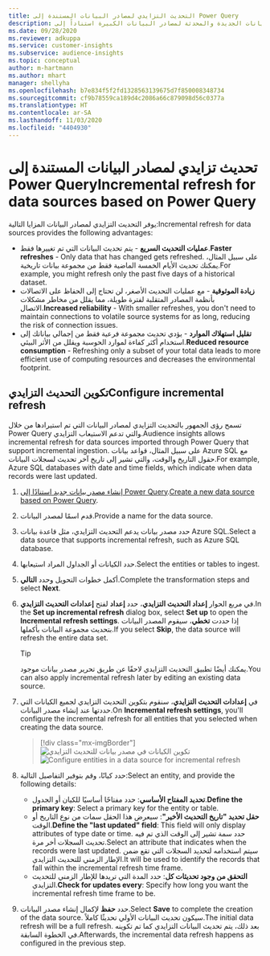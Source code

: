 ```yaml
---
title: التحديث التزايدي لمصادر البيانات المستندة إلى Power Query
description: قم بتحديث البيانات الجديدة والمحدثة لمصادر البيانات الكبيرة استناداً إلى Power Query.
ms.date: 09/28/2020
ms.reviewer: adkuppa
ms.service: customer-insights
ms.subservice: audience-insights
ms.topic: conceptual
author: m-hartmann
ms.author: mhart
manager: shellyha
ms.openlocfilehash: b7e834f5f2fd1328563139675d7f850008348734
ms.sourcegitcommit: cf9b78559ca189d4c2086a66c879098d56c0377a
ms.translationtype: HT
ms.contentlocale: ar-SA
ms.lasthandoff: 11/03/2020
ms.locfileid: "4404930"
---
```

# <a name="incremental-refresh-for-data-sources-based-on-power-query"></a><span data-ttu-id="16030-103">تحديث تزايدي لمصادر البيانات المستندة إلى Power Query</span><span class="sxs-lookup"><span data-stu-id="16030-103">Incremental refresh for data sources based on Power Query</span></span>

<span data-ttu-id="16030-104">يوفر التحديث التزايدي لمصادر البيانات المزايا التالية:</span><span class="sxs-lookup"><span data-stu-id="16030-104">Incremental refresh for data sources provides the following advantages:</span></span>

- <span data-ttu-id="16030-105">**عمليات التحديث السريع** - يتم تحديث البيانات التي تم تغييرها فقط.</span><span class="sxs-lookup"><span data-stu-id="16030-105">**Faster refreshes** - Only data that has changed gets refreshed.</span></span> <span data-ttu-id="16030-106">على سبيل المثال، يمكنك تحديث الأيام الخمسة الماضية فقط من مجموعة بيانات تاريخية.</span><span class="sxs-lookup"><span data-stu-id="16030-106">For example, you might refresh only the past five days of a historical dataset.</span></span>
- <span data-ttu-id="16030-107">**زيادة الموثوقية** - مع عمليات التحديث الأصغر، لن تحتاج إلى الحفاظ على الاتصالات بأنظمة المصادر المتقلبة لفترة طويلة، مما يقلل من مخاطر مشكلات الاتصال.</span><span class="sxs-lookup"><span data-stu-id="16030-107">**Increased reliability** - With smaller refreshes, you don't need to maintain connections to volatile source systems for as long, reducing the risk of connection issues.</span></span>
- <span data-ttu-id="16030-108">**تقليل استهلاك الموارد** - يؤدي تحديث مجموعة فرعية فقط من إجمالي بياناتك إلى استخدام أكثر كفاءة لموارد الحوسبة ويقلل من الأثر البيئي.</span><span class="sxs-lookup"><span data-stu-id="16030-108">**Reduced resource consumption** - Refreshing only a subset of your total data leads to more efficient use of computing resources and decreases the environmental footprint.</span></span>

## <a name="configure-incremental-refresh"></a><span data-ttu-id="16030-109">تكوين التحديث التزايدي</span><span class="sxs-lookup"><span data-stu-id="16030-109">Configure incremental refresh</span></span>

<span data-ttu-id="16030-110">تسمح رؤى الجمهور بالتحديث التزايدي لمصادر البيانات التي تم استيرادها من خلال Power Query والتي تدعم الاستيعاب التزايدي.</span><span class="sxs-lookup"><span data-stu-id="16030-110">Audience insights allows incremental refresh for data sources imported through Power Query that support incremental ingestion.</span></span> <span data-ttu-id="16030-111">على سبيل المثال، قواعد بيانات Azure SQL مع حقول التاريخ والوقت، والتي تشير إلى تاريخ آخر تحديث لسجلات البيانات.</span><span class="sxs-lookup"><span data-stu-id="16030-111">For example, Azure SQL databases with date and time fields, which indicate when data records were last updated.</span></span>

1. <span data-ttu-id="16030-112">[إنشاء مصدر بيانات جديد استنادًا إلى Power Query](connect-power-query.md).</span><span class="sxs-lookup"><span data-stu-id="16030-112">[Create a new data source based on Power Query](connect-power-query.md).</span></span>

1. <span data-ttu-id="16030-113">قدم اسمًا لمصدر البيانات.</span><span class="sxs-lookup"><span data-stu-id="16030-113">Provide a name for the data source.</span></span>

1. <span data-ttu-id="16030-114">حدد مصدر بيانات يدعم التحديث التزايدي، مثل قاعدة بيانات Azure SQL.</span><span class="sxs-lookup"><span data-stu-id="16030-114">Select a data source that supports incremental refresh, such as Azure SQL database.</span></span>

1. <span data-ttu-id="16030-115">حدد الكيانات أو الجداول المراد استيعابها.</span><span class="sxs-lookup"><span data-stu-id="16030-115">Select the entities or tables to ingest.</span></span>

1. <span data-ttu-id="16030-116">أكمل خطوات التحويل وحدد **التالي**.</span><span class="sxs-lookup"><span data-stu-id="16030-116">Complete the transformation steps and select **Next**.</span></span>

1. <span data-ttu-id="16030-117">في مربع الحوار **إعداد التحديث التزايدي**، حدد **إعداد** لفتح **إعدادات التحديث التزايدي**.</span><span class="sxs-lookup"><span data-stu-id="16030-117">In the **Set up incremental refresh** dialog box, select **Set up** to open the **Incremental refresh settings**.</span></span> <span data-ttu-id="16030-118">إذا حددت **تخطي**، سيقوم المصدر البيانات بتحديث مجموعة البيانات بأكملها.</span><span class="sxs-lookup"><span data-stu-id="16030-118">If you select **Skip**, the data source will refresh the entire data set.</span></span>
   > [!TIP]
   > <span data-ttu-id="16030-119">يمكنك أيضًا تطبيق التحديث التزايدي لاحقًا عن طريق تحرير مصدر بيانات موجود.</span><span class="sxs-lookup"><span data-stu-id="16030-119">You can also apply incremental refresh later by editing an existing data source.</span></span>

1. <span data-ttu-id="16030-120">في **إعدادات التحديث التزايدي**، سنقوم بتكوين التحديث التزايدي لجميع الكيانات التي حددتها عند إنشاء مصدر البيانات.</span><span class="sxs-lookup"><span data-stu-id="16030-120">On **Incremental refresh settings**, you'll configure the incremental refresh for all entities that you selected when creating the data source.</span></span>

   > [!div class="mx-imgBorder"]
   > <span data-ttu-id="16030-121">![تكوين الكيانات في مصدر بيانات للتحديث التزايدي](media/incremental-refresh-settings.png "تكوين الكيانات في مصدر بيانات للتحديث التزايدي")</span><span class="sxs-lookup"><span data-stu-id="16030-121">![Configure entities in a data source for incremental refresh](media/incremental-refresh-settings.png "Configure entities in a data source for incremental refresh")</span></span>

1. <span data-ttu-id="16030-122">حدد كيانًا، وقم بتوفير التفاصيل التالية:</span><span class="sxs-lookup"><span data-stu-id="16030-122">Select an entity, and provide the following details:</span></span>

   - <span data-ttu-id="16030-123">**تحديد المفتاح الأساسي**: حدد مفتاحًا أساسيًا للكيان أو الجدول.</span><span class="sxs-lookup"><span data-stu-id="16030-123">**Define the primary key**: Select a primary key for the entity or table.</span></span>
   - <span data-ttu-id="16030-124">**حقل تحديد "تاريخ التحديث الأخير"**: سيعرض هذا الحقل سمات من نوع التاريخ أو الوقت.</span><span class="sxs-lookup"><span data-stu-id="16030-124">**Define the "last updated" field**: This field will only display attributes of type date or time.</span></span> <span data-ttu-id="16030-125">حدد سمة تشير إلى الوقت الذي تم فيه تحديث السجلات أخر مرة.</span><span class="sxs-lookup"><span data-stu-id="16030-125">Select an attribute that indicates when the records were last updated.</span></span> <span data-ttu-id="16030-126">سيتم استخدامه لتحديد السجلات التي تقع ضمن الإطار الزمني للتحديث التزايدي.</span><span class="sxs-lookup"><span data-stu-id="16030-126">It will be used to identify the records that fall within the incremental refresh time frame.</span></span>
   - <span data-ttu-id="16030-127">**التحقق من وجود تحديثات كل‬**: حدد المدة التي تريدها للإطار الزمني للتحديث التزايدي.</span><span class="sxs-lookup"><span data-stu-id="16030-127">**Check for updates every**: Specify how long you want the incremental refresh time frame to be.</span></span>

1. <span data-ttu-id="16030-128">حدد **حفظ** لإكمال إنشاء مصدر البيانات.</span><span class="sxs-lookup"><span data-stu-id="16030-128">Select **Save** to complete the creation of the data source.</span></span> <span data-ttu-id="16030-129">سيكون تحديث البيانات الأولي تحديثًا كاملاً.</span><span class="sxs-lookup"><span data-stu-id="16030-129">The initial data refresh will be a full refresh.</span></span> <span data-ttu-id="16030-130">بعد ذلك، يتم تحديث البيانات التزايدي كما تم تكوينه في الخطوة السابقة.</span><span class="sxs-lookup"><span data-stu-id="16030-130">Afterwards, the incremental data refresh happens as configured in the previous step.</span></span>

